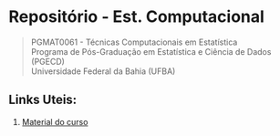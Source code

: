 # Repositório - Est. Computacional
> PGMAT0061 - Técnicas Computacionais em Estatística  
> Programa de Pós-Graduação em Estatística e Ciência de Dados (PGECD)  
> Universidade Federal da Bahia (UFBA)  

## Links Uteis: 
1. [Material do curso](https://castlab.org/courses/MProbPGECD/)